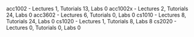 acc1002 - Lectures 1, Tutorials 13, Labs 0
acc1002x - Lectures 2, Tutorials 24, Labs 0
acc3602 - Lectures 6, Tutorials 0, Labs 0
cs1010 - Lectures 8, Tutorials 24, Labs 0
cs1020 - Lectures 1, Tutorials 8, Labs 8
cs2020 - Lectures 0, Tutorials 0, Labs 0

